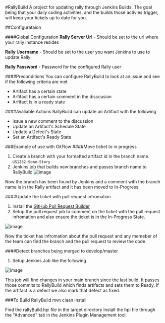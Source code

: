 #RallyBuild 
A project for updating rally through Jenkins Builds. The goal being that your daily coding activities, and the builds those activies trigger, will keep your tickets up to date for you.

##Configurataion

####Global Configuration 
**Rally Server Url** - Should be set to the url where your rally instance resides

**Rally Username** - Should be set to the user you want Jenkins to use to update Rally 

**Rally Password** - Password for the configured Rally user

####Preconditions
You can configure RallyBuild to look at an issue and see if the following criteria are met

* Artifact has a certain state
* Arfifact has a certain comment in the disccusion
* Arfifact is in a ready state

####Avaliable Actions 
RallyBuild can update an Artifact with the following 

* Issue a new comment to the discussion 
* Update an Artifact's Schedule State 
* Update a Defect's State 
* Set an Artifact's Ready State


###Example of use with GitFlow
####Move ticket to in progress 
1. Create a branch with your formatted artifact id in the branch name. `US1232-Some-Story`
2. Jenkins job that builds new branches and passes branch name to RallyBuild
![image](https://raw.github.com/joshughes/rallyBuild/gh-pages/images/NewBranchBuildJob.png)

Now the branch has been found by Jenkins and a comment with the branch name is in the Rally artifact and it has been moved to In-Progress

####Update the ticket with pull request infromation 
1. Install the [GitHub Pull Request Builder](https://github.com/jenkinsci/ghprb-plugin)
2. Setup the pull request job to comment on the ticket with the pull request infromation and also ensure the ticket is in the In-Progress State. 

![image](https://raw.github.com/joshughes/rallyBuild/gh-pages/images/PullRequestJob.png)

Now the ticket has infromation about the pull request and any memeber of the team can find the branch and the pull request to review the code. 

####Detect branches being merged to develop/master
1. Setup Jenkins Job like the following 

![image](https://raw.github.com/joshughes/rallyBuild/gh-pages/images/MergeDetectJob.png)

This job will find changes in your main branch since the last build. It passes those commits to RallyBuild which finds artifacts and sets them to Ready. If the artifact is a defect we also mark that defect as fixed. 


###To Build RallyBuild
	mvn clean install

Find the rallyBuild.hpi file in the target directory 
Install the hpi file through the "Advanced" tab in the Jenkins Plugin
Management tool. 


